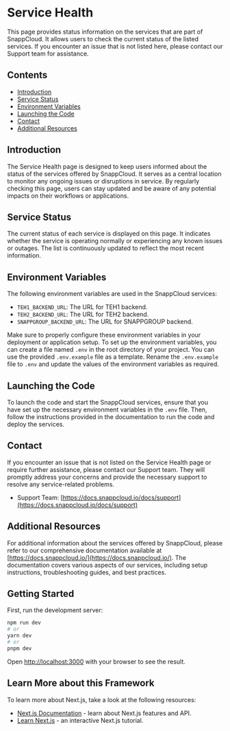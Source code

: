 # Service Health

This page provides status information on the services that are part of SnappCloud. It allows users to check the current status of the listed services. If you encounter an issue that is not listed here, please contact our Support team for assistance.

## Contents

- [Introduction](#introduction)
- [Service Status](#service-status)
- [Environment Variables](#environment-variables)
- [Launching the Code](#launching-the-code)
- [Contact](#contact)
- [Additional Resources](#additional-resources)

## Introduction

The Service Health page is designed to keep users informed about the status of the services offered by SnappCloud. It serves as a central location to monitor any ongoing issues or disruptions in service. By regularly checking this page, users can stay updated and be aware of any potential impacts on their workflows or applications.

## Service Status

The current status of each service is displayed on this page. It indicates whether the service is operating normally or experiencing any known issues or outages. The list is continuously updated to reflect the most recent information.

## Environment Variables

The following environment variables are used in the SnappCloud services:

- `TEH1_BACKEND_URL`: The URL for TEH1 backend.
- `TEH2_BACKEND_URL`: The URL for TEH2 backend.
- `SNAPPGROUP_BACKEND_URL`: The URL for SNAPPGROUP backend.

Make sure to properly configure these environment variables in your deployment or application setup. To set up the environment variables, you can create a file named `.env` in the root directory of your project. You can use the provided `.env.example` file as a template. Rename the `.env.example` file to `.env` and update the values of the environment variables as required.

## Launching the Code

To launch the code and start the SnappCloud services, ensure that you have set up the necessary environment variables in the `.env` file. Then, follow the instructions provided in the documentation to run the code and deploy the services.

## Contact

If you encounter an issue that is not listed on the Service Health page or require further assistance, please contact our Support team. They will promptly address your concerns and provide the necessary support to resolve any service-related problems.

- Support Team: [https://docs.snappcloud.io/docs/support](https://docs.snappcloud.io/docs/support)

## Additional Resources

For additional information about the services offered by SnappCloud, please refer to our comprehensive documentation available at [https://docs.snappcloud.io/](https://docs.snappcloud.io/). The documentation covers various aspects of our services, including setup instructions, troubleshooting guides, and best practices.

## Getting Started

First, run the development server:

```bash
npm run dev
# or
yarn dev
# or
pnpm dev
```

Open [http://localhost:3000](http://localhost:3000) with your browser to see the result.

## Learn More about this Framework

To learn more about Next.js, take a look at the following resources:

- [Next.js Documentation](https://nextjs.org/docs) - learn about Next.js features and API.
- [Learn Next.js](https://nextjs.org/learn) - an interactive Next.js tutorial.
